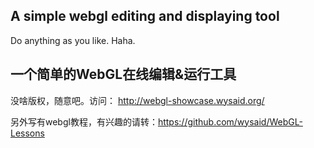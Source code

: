 ## A simple webgl editing and displaying tool ##
Do anything as you like. Haha.

## 一个简单的WebGL在线编辑&运行工具 ##
没啥版权，随意吧。访问： http://webgl-showcase.wysaid.org/

另外写有webgl教程，有兴趣的请转：https://github.com/wysaid/WebGL-Lessons